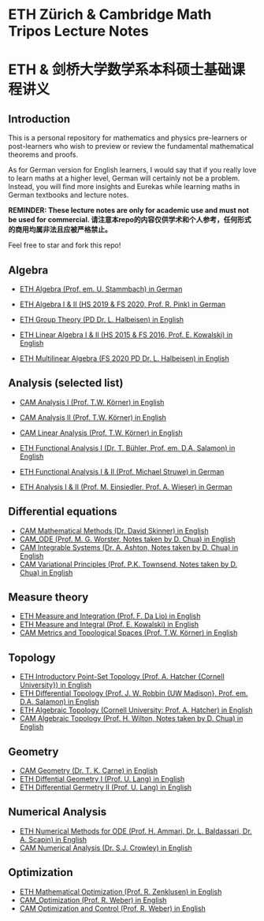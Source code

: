 # ETH Zürich & Cambridge Math Tripos Lecture Notes

# ETH & 剑桥大学数学系本科硕士基础课程讲义



## Introduction

This is a personal repository for mathematics and physics pre-learners or post-learners who wish to preview or review the fundamental mathematical theorems and proofs.

As for German version for English learners, I would say that if you really love to learn maths at a higher level, German will certainly not be a problem. Instead, you will find more insights and Eurekas while learning maths in German textbooks and lecture notes. 

**REMINDER: These lecture notes are only for academic use and must not be used for commercial. 请注意本repo的内容仅供学术和个人参考，任何形式的商用均属非法且应被严格禁止。**

Feel free to star and fork this repo!



## Algebra

* [ETH Algebra (Prof. em. U. Stammbach) in German](/Algebra/ETH_Algebra.pdf)

* [ETH Algebra I & II (HS 2019  & FS 2020, Prof. R. Pink) in German](/Algebra/ETH_Algebra_I_II_Summary.pdf)
* [ETH Group Theory (PD Dr. L. Halbeisen) in English](/Algebra/ETH_Group_Theory.pdf)
* [ETH Linear Algebra I & II (HS 2015 & FS 2016, Prof. E. Kowalski) in English](/Algebra/ETH_Linear_Algebra_I_II.pdf)
* [ETH Multilinear Algebra (FS 2020 PD Dr. L. Halbeisen) in English](/Algebra/Multilinear_Algebra.pdf)

## Analysis (selected list)

* [CAM Analysis I (Prof. T.W. Körner) in English](/Analysis/CAM_Analysis_I.pdf)
* [CAM Analysis II (Prof. T.W. Körner) in English](/Analysis/CAM_Analysis_II.pdf)
* [CAM Linear Analysis (Prof. T.W. Körner) in English](/Analysis/CAM_LA.pdf)
* [ETH Functional Analysis I (Dr. T. Bühler, Prof. em. D.A. Salamon) in English](/Analysis/FA_ETH_2017.pdf)

* [ETH Functional Analysis I & II (Prof. Michael Struwe) in German](/Analysis/FA-I-II-11-9-2014.pdf)

* [ETH Analysis I & II (Prof. M. Einsiedler, Prof. A. Wieser) in German](/Analysis/Math_Analysis_I_II_German_ETH.pdf)

## Differential equations

* [CAM Mathematical Methods (Dr. David Skinner) in English](/Differential%20Equations/CAM_MATH_METHODS.pdf )
* [CAM_ODE (Prof. M. G. Worster, Notes taken by D. Chua) in English](/Differential%20Equations/CAM_ordinary_differential_equations.pdf)
* [CAM Integrable Systems (Dr. A. Ashton, Notes taken by D. Chua) in English](/Differential%20Equations/integrable_systems.pdf)
* [CAM Variational Principles (Prof. P.K. Townsend, Notes taken by D. Chua) in English](/Differential%20Equations/variational_principles.pdf)

## Measure theory

* [ETH Measure and Integration (Prof. F. Da Lio) in English](/Measure%20Theory%20(Analysis%20III)/ETH%20Measure%20&%20Integration.pdf)
* [ETH Measure and Integral (Prof. E. Kowalski) in English](/Measure%20Theory%20(Analysis%20III)/ETH_measure_integral.pdf)
* [CAM Metrics and Topological Spaces (Prof. T.W. Körner) in English](/Measure%20Theory%20(Analysis%20III)/Metrics%20and%20Spaces.pdf)

## Topology

* [ETH Introductory Point-Set Topology (Prof. A. Hatcher {Cornell University}) in English](/Topology/ETH_Topology.pdf)
* [ETH Differential Topology (Prof. J. W. Robbin {UW Madison}, Prof. em. D.A. Salamon) in English](/Topology/difftop.pdf)
* [ETH Algebraic Topology (Cornell University: Prof. A. Hatcher) in English](/Topology/Algebraic%20Topology.pdf)
* [CAM Algebraic Topology (Prof. H. Wilton, Notes taken by D. Chua) in English](/Topology/cam_algebraic_topology.pdf)

## Geometry

* [CAM Geometry (Dr. T. K. Carne) in English](/Geometry/CAM_2002.pdf)
* [ETH Diffential Geometry I (Prof. U. Lang) in English](/Geometry/ETH_Diff_Geometry.pdf)
* [ETH Differential Germetry II (Prof. U. Lang) in English](/Geometry/ETH_diffgeom2.pdf)

## Numerical Analysis

* [ETH Numerical Methods for ODE (Prof. H. Ammari, Dr. L. Baldassari, Dr. A. Scapin) in English](/Numerical%20Analysis/ETH_NSODE.pdf)
* [CAM Numerical Analysis (Dr. S.J. Crowley) in English](/Numerical%20Analysis/cam_numerical_analysis.pdf)

## Optimization

* [ETH Mathematical Optimization (Prof. R. Zenklusen) in English](/Optimization/ETH_version.pdf)
* [CAM_Optimization (Prof. R. Weber) in English](/Optimization/CAM_version.pdf)
* [CAM Optimization and Control (Prof. R. Weber) in English](/Optimization/Opt%20&%20Control.pdf)
